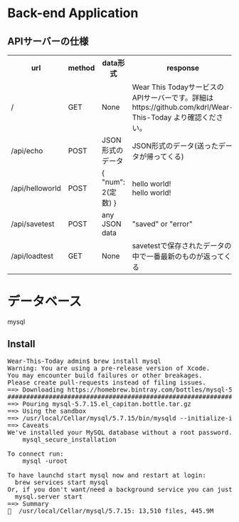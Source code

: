 # Back-end Application

## APIサーバーの仕様
<table>
<tr>
<th>url</th>
<th>method</th>
<th>data形式</th>
<th>response</th>
</tr>
<tr>
<td>/</td>
<td>GET</td>
<td>None</td>
<td>Wear This TodayサービスのAPIサーバーです。詳細はhttps://github.com/kdrl/Wear-This-Today より確認ください。</td>
</tr>
<tr>
<td>/api/echo</td>
<td>POST</td>
<td>JSON形式のデータ</td>
<td>JSON形式のデータ(送ったデータが帰ってくる)</td>
</tr>
<tr>
<td>/api/helloworld</td>
<td>POST</td>
<td>
{ "num": 2(定数) }
</td>
<td>
hello world!<br>
hello world!
</td>
</tr>
<tr>
<td>/api/savetest</td>
<td>POST</td>
<td>
any JSON data
</td>
<td>
"saved" or "error"
</td>
</tr>
<tr>
<td>/api/loadtest</td>
<td>GET</td>
<td>
None
</td>
<td>
savetestで保存されたデータの中で一番最新のものが返ってくる
</td>
</tr>
</table>

# データベース
mysql
## Install
<pre>
Wear-This-Today admin$ brew install mysql
Warning: You are using a pre-release version of Xcode.
You may encounter build failures or other breakages.
Please create pull-requests instead of filing issues.
==> Downloading https://homebrew.bintray.com/bottles/mysql-5.7.15.el_capitan.bot
######################################################################## 100.0%
==> Pouring mysql-5.7.15.el_capitan.bottle.tar.gz
==> Using the sandbox
==> /usr/local/Cellar/mysql/5.7.15/bin/mysqld --initialize-insecure --user=admin
==> Caveats
We've installed your MySQL database without a root password. To secure it run:
    mysql_secure_installation

To connect run:
    mysql -uroot

To have launchd start mysql now and restart at login:
  brew services start mysql
Or, if you don't want/need a background service you can just run:
  mysql.server start
==> Summary
🍺  /usr/local/Cellar/mysql/5.7.15: 13,510 files, 445.9M
</pre>
